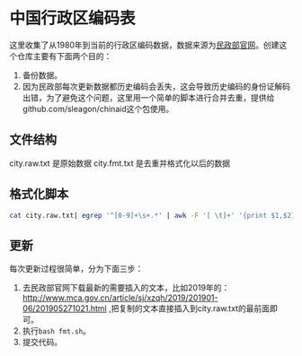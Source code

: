 # 中国行政区编码表

这里收集了从1980年到当前的行政区编码数据，数据来源为[民政部官网](http://www.mca.gov.cn)。创建这个仓库主要有下面两个目的：

1. 备份数据。
2. 因为民政部每次更新数据都历史编码会丢失，这会导致历史编码的身份证解码出错，为了避免这个问题，这里用一个简单的脚本进行合并去重，提供给github.com/sleagon/chinaid这个包使用。

## 文件结构

city.raw.txt 是原始数据
city.fmt.txt 是去重并格式化以后的数据

## 格式化脚本

```bash
cat city.raw.txt| egrep '^[0-9]+\s+.*' | awk -F '[ \t]+' '{print $1,$2}' | sort -n -k 1 -u | awk '{ printf ("%d:\"%s\",\n", $1, $2) }' > city.fmt.txt
```

## 更新
每次更新过程很简单，分为下面三步：

1. 去民政部官网下载最新的需要插入的文本，比如2019年的：http://www.mca.gov.cn/article/sj/xzqh/2019/201901-06/201905271021.html ,把复制的文本直接插入到city.raw.txt的最前面即可。
2. 执行```bash fmt.sh```。
3. 提交代码。